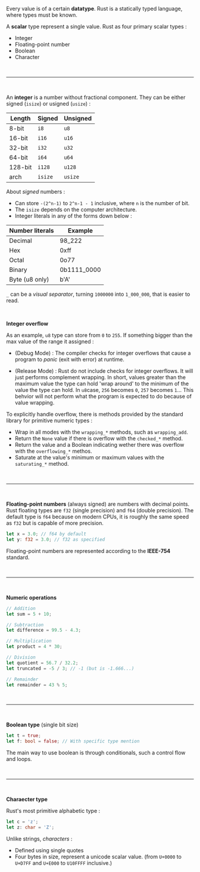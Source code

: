Every value is of a certain **datatype**. Rust is a statically typed language, where types must be known.

A **scalar** type represent a single value. Rust as four primary scalar types :
- Integer
- Floating-point number
- Boolean
- Character

<br>

---

<br>

An **integer** is a number without fractional component. They can be either signed (`isize`) or usigned (`usize`) :

| Length  | Signed   | Unsigned  |
|---      |---       | ---       |
| 8-bit   | `i8`     | `u8`      |
| 16-bit  | `i16`    | `u16`     |
| 32-bit  | `i32`    | `u32`     |
| 64-bit  | `i64`    | `u64`     |
| 128-bit | `i128`   | `u128`    |
| arch    | `isize`  | `usize`   |

About *signed* numbers :
- Can store `-(2^n-1)` to `2^n-1 - 1` inclusive, where `n` is the number of bit.
- The `isize` depends on the computer architecture.
- Integer literals in any of the forms down below :

| Number literals  | Example      |
|---               |---           |
| Decimal          | 98_222       |
| Hex              | 0xff         |
| Octal            | 0o77         |
| Binary           | 0b1111_0000  |
| Byte (u8 only)   | b'A'         |

`_` can be a *visual separator*, turning `1000000` into `1_000_000`, that is easier to read.

<br>

**Integer overflow**

As an example, `u8` type can store from `0` to `255`. If something bigger than the max value of the range it assigned :

- (Debug Mode) : The compiler checks for integer overflows that cause a program to *panic* (exit with error) at runtime.

- (Release Mode) : Rust do not include checks for integer overflows. It will just performs complement wrapping.
  In short, values greater than the maximum value the type can hold 'wrap around' to the minimum of the value the type can hold.
  In `u8`case, `256` becomes `0`, `257` becomes `1`...
  This behvior will not perform what the program is expected to do because of value wrapping.

To explicitly handle overflow, there is methods provided by the standard library for primitive numeric types :

- Wrap in all modes with the `wrapping_*` methods, such as `wrapping_add`.
- Return the `None` value if there is overflow with the `checked_*` method.
- Return the value and a Boolean indicating wether there was overflow with the `overflowing_*` methos.
- Saturate at the value's minimum or maximum values with the `saturating_*` method.

<br>

---

<br>

**Floating-point numbers** (always signed) are numbers with decimal points. Rust floating types are `f32` (single precision) and `f64` (double precision).
The default type is `f64` because on modern CPUs, it is roughly the same speed as `f32` but is capable of more precision.

```rust
let x = 3.0; // f64 by default
let y: f32 = 3.0; // f32 as specified
```

Floating-point numbers are represented according to the **IEEE-754** standard.

<br>

---

<br>

**Numeric operations**

```rust
// Addition
let sum = 5 + 10;

// Subtraction
let difference = 99.5 - 4.3;

// Multiplication
let product = 4 * 30;

// Division
let quotient = 56.7 / 32.2;
let truncated = -5 / 3; // -1 (but is -1.666...)

// Remainder
let remainder = 43 % 5;
```

<br>

---

<br>

**Boolean type** (single bit size)

```rust
let t = true;
let f: bool = false; // With specific type mention
```

The main way to use boolean is through conditionals, such a control flow and loops.

<br>

---

<br>

**Charaecter type**

Rust's most primitive alphabetic type :

```rust
let c = 'z';
let z: char = 'Z';
```

Unlike strings, *characters* :

- Defined using single quotes
- Four bytes in size, represent a unicode scalar value. (from `U+0000` to `U+D7FF` and `U+E000` to `U10FFFF` inclusive.)
